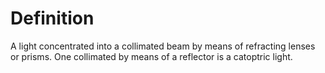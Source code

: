 # Definition

A light concentrated into a collimated beam by means of refracting
lenses or prisms. One collimated by means of a reflector is a catoptric
light.
